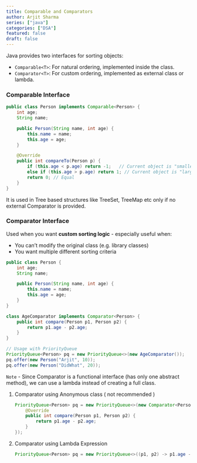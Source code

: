 ```yaml
---
title: Comparable and Comparators
author: Arjit Sharma
series: ["java"]
categories: ["DSA"]
featured: false
draft: false
---
```


Java provides two interfaces for sorting objects:

- `Comparable<T>`: For natural ordering, implemented inside the class.
- `Comparator<T>`: For custom ordering, implemented as external class or lambda.

### Comparable Interface

```java
public class Person implements Comparable<Person> {
    int age;
    String name;

    public Person(String name, int age) {
        this.name = name;
        this.age = age;
    }

    @Override
    public int compareTo(Person p) {
        if (this.age < p.age) return -1;   // Current object is "smaller"
        else if (this.age > p.age) return 1; // Current object is "larger"
        return 0; // Equal
    }
}
```

It is used in Tree based structures like TreeSet, TreeMap etc only if no external Comparator is provided.

### Comparator Interface

Used when you want **custom sorting logic** - especially useful when:

- You can’t modify the original class (e.g. library classes)
- You want multiple different sorting criteria

```java
public class Person {
    int age;
    String name;

    public Person(String name, int age) {
        this.name = name;
        this.age = age;
    }
}

class AgeComparator implements Comparator<Person> {
    public int compare(Person p1, Person p2) {
        return p1.age - p2.age;
    }
}

// Usage with PriorityQueue
PriorityQueue<Person> pq = new PriorityQueue<>(new AgeComparator());
pq.offer(new Person("Arjit", 10));
pq.offer(new Person("DidWhat", 20));
```

`Note` - Since Comparator is a functional interface (has only one abstract method), we can use a lambda instead of creating a full class.

1. Comparator using Anonymous class ( not recommended )
    
    ```java
    PriorityQueue<Person> pq = new PriorityQueue<>(new Comparator<Person>() {
        @Override
        public int compare(Person p1, Person p2) {
            return p1.age - p2.age;
        }
    });
    ```
    
2. Comparator using Lambda Expression
    
    ```java
    PriorityQueue<Person> pq = new PriorityQueue<>((p1, p2) -> p1.age - p2.age);
    ```